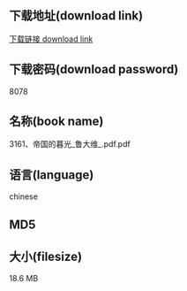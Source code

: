 ## 下载地址(download link)
[下载链接 download link](https://voluble-croquembouche-d321dc.netlify.app/?s=3161%E3%80%81%E5%B8%9D%E5%9B%BD%E7%9A%84%E6%9A%AE%E5%85%89_%E9%B2%81%E5%A4%A7%E7%BB%B4_.pdf)

## 下载密码(download password)
8078

## 名称(book name)
3161、帝国的暮光_鲁大维_.pdf.pdf

## 语言(language)
chinese

## MD5


## 大小(filesize)
18.6 MB
